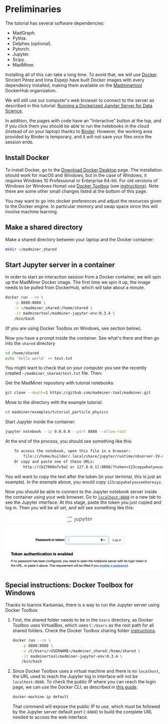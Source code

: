 # Preliminaries

The tutorial has several software dependencies:
- MadGraph.
- Pythia.
- Delphes (optional).
- Pytorch.
- Jupyter.
- Scipy.
- MadMiner.

Installing all of this can take a long time. To avoid that, we will use [Docker][docker-web].
Sinclert Pérez and Irina Espejo have built Docker images with every dependency installed,
making them available on the [Madminertool][dockerhub-madminer] DockerHub organization.

We will still use our computer's web browser to connect to the server as described in this tutorial:
[Running a Dockerized Jupyter Server for Data Science][jupyter-server-tutorial].

In addition, the pages with code have an "Interactive" button at the top, and if you click them
you should be able to run the notebooks in the cloud (instead of on your laptop) thanks to [Binder][binder-web].
However, the working area provided by Binder is temporary, and it will not save your files once the session ends.


## Install Docker
To install Docker, go to the [Download Docker Desktop][docker-download] page. The installation should work
for macOS and Windows, but in the case of Windows, it requires Windows 10 Professional or Enterprise 64-bit.
For old versions of Windows (or Windows Home) use [Docker Toolbox][docker-toolbox] (see [instructions][docker-toolbox-guide]).
Note there are some other small changes listed at the bottom of this page.

You may want to go into docker preferences and adjust the resources given to the Docker engine.
In particular memory and swap space since this will involve machine learning.


## Make a shared directory
Make a shared directory between your laptop and the Docker container:

```bash
mkdir ~/madminer_shared
```


## Start Jupyter server in a container
In order to start an interaction session from a Docker container, we will spin up the MadMiner Docker image.
The first time we spin it up, the image needs to be pulled from DockerHub, which will take about a minute.

```bash
docker run --rm \
    -p 8888:8888 \
    -v ~/madminer_shared:/home/shared \
    -it madminertool/madminer-jupyter-env:0.3.4 \
    /bin/bash
```

(If you are using Docker Toolbox on Windows, see section below).

Now you have a prompt inside the container. See what's there and then go into the `shared` directory

```bash
cd /home/shared
echo 'hello world' >> test.txt
```

You might want to check that on your computer you see the recently created `~/madminer_shared/test.txt` file. Then:

Get the MadMiner repository with tutorial notebooks:
```bash
git clone --depth=1 https://github.com/madminer-tool/madminer.git
```

Move to the directory with the example tutorial:
```bash
cd madminer/examples/tutorial_particle_physics
```

Start Jupyter inside the container:
```bash
jupyter notebook --ip 0.0.0.0 --port 8888 --allow-root
```

At the end of the process, you should see something like this:
```bash
    To access the notebook, open this file in a browser:
        file:///home/builder/.local/share/jupyter/runtime/nbserver-19-open.html
    Or copy and paste one of these URLs:
        http://(b27060a7c9a2 or 127.0.0.1):8888/?token=123copywhatyouseeherexyz
```

You will want to copy the text after the token (in your terminal, this is just an example).
In the example above, you would copy `123copywhatyouseeherexyz`.

Now you should be able to connect to the Jupyter notebook server inside the container using your web browser.
Go to [`localhost:8888`][jupyter-server-localhost] in a new tab to see the Jupyter interface. At this stage,
paste the token you just copied and log in. Then you will be all set, and will see something like this:

![Jupyter login page][jupyter-login-image]


## Special instructions: Docker Toolbox for Windows
Thanks to Ioannis Karkanias, there is a way to run the Jupyter server using Docker Toolbox

1) First, the shared folder needs to be in the `Users` directory, as Docker Toolbox uses VirtualBox,
   which uses `C:/Users` as the root path for all shared folders. Check the Docker Toolbox sharing
   folder [instructions][docker-toolbox-sharing].

    ```bash
    docker run --rm \
        -p 8888:8888 \
        -v /C/Users/<USERNAME>/madminer_shared:/home/shared \
        -it madminertool/madminer-jupyter-env:0.3.4 \
        /bin/bash
    ```

2) Since Docker Toolbox uses a virtual machine and there is no `localhost`, the URL used to reach
   the Jupyter log in interface will not be `localhost:8888`. To check the public IP where you can reach
   the login page, we can use the Docker CLI, as described in [this guide][docker-toolbox-verify].

    ```bash
    docker-machine ip default
    ```

    That command will expose the public IP to use, which must be followed by the Jupyter server default port (`:8888`)
    to build the complete URL needed to access the web interface.


[binder-web]: https://mybinder.org
[docker-download]: https://www.docker.com/products/docker-desktop
[docker-toolbox]: https://docs.docker.com/toolbox/overview
[docker-toolbox-guide]: https://docs.docker.com/toolbox/toolbox_install_windows
[docker-toolbox-sharing]: https://docs.docker.com/toolbox/toolbox_install_windows/#optional-add-shared-directories
[docker-toolbox-verify]: https://docs.docker.com/toolbox/toolbox_install_windows/#step-3-verify-your-installation
[docker-web]: https://www.docker.com
[dockerhub-madminer]: https://hub.docker.com/u/madminertool
[jupyter-login-image]: images/notebook.png
[jupyter-server-tutorial]: https://www.dataquest.io/blog/docker-data-science
[jupyter-server-localhost]: localhost:8888
